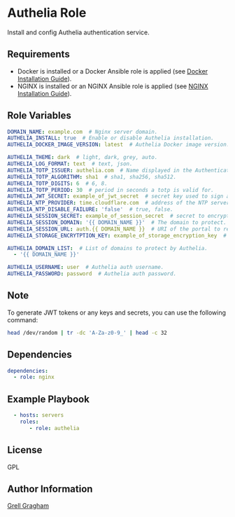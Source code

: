 Authelia Role
=========

Install and config Authelia authentication service.

Requirements
------------

- Docker is installed or a Docker Ansible role is applied (see [Docker Installation Guide](https://docs.docker.com/engine/install/)).
- NGINX is installed or an NGINX Ansible role is applied (see [NGINX Installation Guide](https://nginx.org/en/docs/install.html)).

Role Variables
--------------

```yml
DOMAIN_NAME: example.com  # Nginx server domain.
AUTHELIA_INSTALL: true  # Enable or disable Authelia installation.
AUTHELIA_DOCKER_IMAGE_VERSION: latest  # Authelia Docker image version.

AUTHELIA_THEME: dark  # light, dark, grey, auto.
AUTHELIA_LOG_FORMAT: text  # text, json.
AUTHELIA_TOTP_ISSUER: authelia.com  # Name displayed in the Authenticator application.
AUTHELIA_TOTP_ALGORITHM: sha1  # sha1, sha256, sha512.
AUTHELIA_TOTP_DIGITS: 6  # 6, 8.
AUTHELIA_TOTP_PERIOD: 30  # period in seconds a totp is valid for.
AUTHELIA_JWT_SECRET: example_of_jwt_secret  # secret key used to sign and verify the JWT.
AUTHELIA_NTP_PROVIDER: time.cloudflare.com  # address of the NTP server.
AUTHELIA_NTP_DISABLE_FAILURE: 'false'  # true, false.
AUTHELIA_SESSION_SECRET: example_of_session_secret  # secret to encrypt the session data.
AUTHELIA_SESSION_DOMAIN: '{{ DOMAIN_NAME }}'  # The domain to protect.
AUTHELIA_SESSION_URL: auth.{{ DOMAIN_NAME }}  # URI of the portal to redirect users.
AUTHELIA_STORAGE_ENCRYTPTION_KEY: example_of_storage_encryption_key  # ecryption key used to encrypt data in db.

AUTHELIA_DOMAIN_LIST:  # List of domains to protect by Authelia.
  - '{{ DOMAIN_NAME }}'

AUTHELIA_USERNAME: user  # Authelia auth username.
AUTHELIA_PASSWORD: password  # Authelia auth password.
```

Note
----
To generate JWT tokens or any keys and secrets, you can use the following command:

```bash
head /dev/random | tr -dc 'A-Za-z0-9_' | head -c 32
```

Dependencies
------------

```yml
dependencies:
  - role: nginx
```

Example Playbook
----------------

```yml
  - hosts: servers
    roles:
       - role: authelia
```

License
-------

GPL

Author Information
------------------

[Grell Gragham](https://github.com/ggragham)
